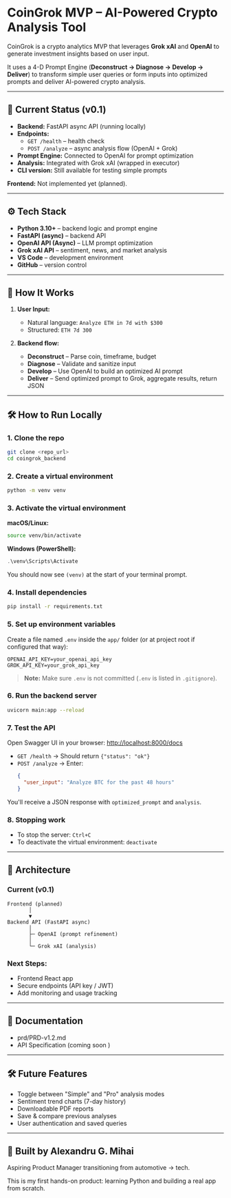 # CoinGrok MVP – AI-Powered Crypto Analysis Tool

CoinGrok is a crypto analytics MVP that leverages **Grok xAI** and **OpenAI** to generate investment insights based on user input.

It uses a 4-D Prompt Engine (**Deconstruct → Diagnose → Develop → Deliver**) to transform simple user queries or form inputs into optimized prompts and deliver AI-powered crypto analysis.

---

## 🚀 Current Status (v0.1)

- **Backend:** FastAPI async API (running locally)
- **Endpoints:**
  - `GET /health` – health check
  - `POST /analyze` – async analysis flow (OpenAI + Grok)
- **Prompt Engine:** Connected to OpenAI for prompt optimization
- **Analysis:** Integrated with Grok xAI (wrapped in executor)
- **CLI version:** Still available for testing simple prompts

**Frontend:** Not implemented yet (planned).

---

## ⚙️ Tech Stack

- **Python 3.10+** – backend logic and prompt engine
- **FastAPI (async)** – backend API
- **OpenAI API (Async)** – LLM prompt optimization
- **Grok xAI API** – sentiment, news, and market analysis
- **VS Code** – development environment
- **GitHub** – version control

---

## 🔄 How It Works

1. **User Input:**
   - Natural language: `Analyze ETH in 7d with $300`
   - Structured: `ETH 7d 300`

2. **Backend flow:**
   - **Deconstruct** – Parse coin, timeframe, budget
   - **Diagnose** – Validate and sanitize input
   - **Develop** – Use OpenAI to build an optimized AI prompt
   - **Deliver** – Send optimized prompt to Grok, aggregate results, return JSON

---

## 🛠️ How to Run Locally

### 1. Clone the repo
```bash
git clone <repo_url>
cd coingrok_backend
```

### 2. Create a virtual environment
```bash
python -m venv venv
```

### 3. Activate the virtual environment

**macOS/Linux:**
```bash
source venv/bin/activate
```

**Windows (PowerShell):**
```powershell
.\venv\Scripts\Activate
```

You should now see `(venv)` at the start of your terminal prompt.

### 4. Install dependencies
```bash
pip install -r requirements.txt
```

### 5. Set up environment variables

Create a file named `.env` inside the `app/` folder (or at project root if configured that way):

```env
OPENAI_API_KEY=your_openai_api_key
GROK_API_KEY=your_grok_api_key
```

> **Note:** Make sure `.env` is not committed (`.env` is listed in `.gitignore`).

### 6. Run the backend server
```bash
uvicorn main:app --reload
```

### 7. Test the API

Open Swagger UI in your browser: [http://localhost:8000/docs](http://localhost:8000/docs)

- `GET /health` → Should return `{"status": "ok"}`
- `POST /analyze` → Enter:
  ```json
  {
    "user_input": "Analyze BTC for the past 48 hours"
  }
  ```

You'll receive a JSON response with `optimized_prompt` and `analysis`.

### 8. Stopping work

- To stop the server: `Ctrl+C`
- To deactivate the virtual environment: `deactivate`

---

## 📂 Architecture

### Current (v0.1)
```
Frontend (planned)
       │
       ▼
Backend API (FastAPI async)
       │
       ├─ OpenAI (prompt refinement)
       │
       └─ Grok xAI (analysis)
```

### Next Steps:
- Frontend React app
- Secure endpoints (API key / JWT)
- Add monitoring and usage tracking

---

## 📄 Documentation

- prd/PRD-v1.2.md
- API Specification (coming soon )

---

## 🛠️ Future Features

- Toggle between "Simple" and "Pro" analysis modes
- Sentiment trend charts (7-day history)
- Downloadable PDF reports
- Save & compare previous analyses
- User authentication and saved queries

---

## 👤 Built by Alexandru G. Mihai

Aspiring Product Manager transitioning from automotive → tech.

This is my first hands-on product: learning Python and building a real app from scratch.
